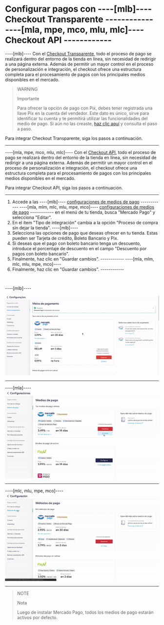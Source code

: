 # Configurar pagos con ----[mlb]---- Checkout Transparente ------------ ----[mla, mpe, mco, mlu, mlc]---- Checkout API ------------

----[mlb]----
Con el [Checkout Transparente](/developers/es/guides/checkout-api/landing), todo el proceso de pago se realizará dentro del entorno de la tienda en línea, sin necesidad de redirigir a una página externa. Además de permitir un mayor control en el proceso de personalización e integración, el checkout ofrece una estructura completa para el procesamiento de pagos con los principales medios disponibles en el mercado.

> WARNING
>
> Importante
>
> Para ofrecer la opción de pago con Pix, debes tener registrada una llave Pix en la cuenta del vendedor. Este dato es único, sirve para identificar tu cuenta y te permitirá utilizar las funcionalidades del medio de pago. Si aún no las creaste, [haz clic aquí](https://www.youtube.com/watch?v=60tApKYVnkA) y consulta el paso a paso.

Para integrar Checkout Transparente, siga los pasos a continuación.

------------
----[mla, mpe, mco, mlu, mlc]----
Con el [Checkout API](/developers/es/guides/checkout-api/landing), todo el proceso de pago se realizará dentro del entorno de la tienda en línea, sin necesidad de redirigir a una página externa. Además de permitir un mayor control en el proceso de personalización e integración, el checkout ofrece una estructura completa para el procesamiento de pagos con los principales medios disponibles en el mercado.

Para integrar Checkout API, siga los pasos a continuación.

------------

1. Accede a las ----[mlb]---- [configuraciones de medios de pago](https://lojavirtualnuvem.com.br/admin/payments/) ------------ ----[mla, mlm, mlc, mlu, mpe, mco]---- [configuraciones de medios de pago](https://mitiendanube.com/admin/payments/) ------------ en el menú de tu tienda, busca "Mercado Pago" y selecciona "Editar".
2. En el ítem "Tipo de integración" cambia a la opción "Proceso de compra sin dejar la tienda".
----[mlb]----
3. Selecciona las opciones de pago que deseas ofrecer en tu tienda. Estas pueden ser Tarjeta de crédito, Boleto Bancario y Pix.
4. Si deseas que el pago con boleto bancario tenga un descuento, introduce el porcentaje de descuento en el campo "Descuento por pagos con boleto bancario".
5. Finalmente, haz clic en "Guardar cambios". ------------
----[mla, mlm, mlc, mlu, mpe, mco]---- 
3. Finalmente, haz clic en "Guardar cambios". ------------
<p>&nbsp;</p>
----[mlb]----

![Payments Checkout Transparente - Nuvem Shop](/images/nuvemshop/nuvemshop_checkout_transparente_2.gif) 

------------
----[mla]----
![Payments Checkout Transparente - Nuvem Shop](/images/nuvemshop/ar_tiendanube_checkout_transparente.gif)

------------
----[mlc, mlu, mpe, mco]----
![Payments Checkout Transparente - Nuvem Shop](/images/nuvemshop/mx_tiendanube_checkout_transparente.gif)

------------

> NOTE
>
> Nota
>
> Luego de instalar Mercado Pago, todos los medios de pago estarán activos por defecto.
